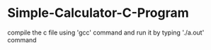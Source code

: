 # Simple-Calculator-C-Program
compile the c file using 'gcc' command and run it by typing './a.out' command
